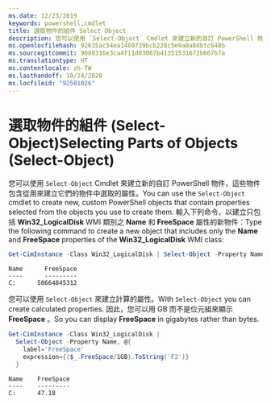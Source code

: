```yaml
---
ms.date: 12/23/2019
keywords: powershell,cmdlet
title: 選取物件的組件 Select Object
description: 您可以使用 `Select-Object` Cmdlet 來建立新的自訂 PowerShell 物件，其中包含從管線上物件所選取的屬性。
ms.openlocfilehash: 92635ac54ea1469739bcb228c5e9a0a8dbfc648b
ms.sourcegitcommit: 9080316e3ca4f11d83067b41351531672b667b7a
ms.translationtype: HT
ms.contentlocale: zh-TW
ms.lasthandoff: 10/24/2020
ms.locfileid: "92501026"
---
```

# <a name="selecting-parts-of-objects-select-object"></a><span data-ttu-id="ba15b-104">選取物件的組件 (Select-Object)</span><span class="sxs-lookup"><span data-stu-id="ba15b-104">Selecting Parts of Objects (Select-Object)</span></span>

<span data-ttu-id="ba15b-105">您可以使用 `Select-Object` Cmdlet 來建立新的自訂 PowerShell 物件，這些物件包含從用來建立它們的物件中選取的屬性。</span><span class="sxs-lookup"><span data-stu-id="ba15b-105">You can use the `Select-Object` cmdlet to create new, custom PowerShell objects that contain properties selected from the objects you use to create them.</span></span> <span data-ttu-id="ba15b-106">輸入下列命令，以建立只包括 **Win32_LogicalDisk** WMI 類別之 **Name** 和 **FreeSpace** 屬性的新物件：</span><span class="sxs-lookup"><span data-stu-id="ba15b-106">Type the following command to create a new object that includes only the **Name** and **FreeSpace** properties of the **Win32_LogicalDisk** WMI class:</span></span>

```powershell
Get-CimInstance -Class Win32_LogicalDisk | Select-Object -Property Name,FreeSpace
```

```Output
Name      FreeSpace
----      ---------
C:      50664845312
```

<span data-ttu-id="ba15b-107">您可以使用 `Select-Object` 來建立計算的屬性。</span><span class="sxs-lookup"><span data-stu-id="ba15b-107">With `Select-Object` you can create calculated properties.</span></span> <span data-ttu-id="ba15b-108">因此，您可以用 GB 而不是位元組來顯示 **FreeSpace** 。</span><span class="sxs-lookup"><span data-stu-id="ba15b-108">So you can display **FreeSpace** in gigabytes rather than bytes.</span></span>

```powershell
Get-CimInstance -Class Win32_LogicalDisk |
  Select-Object -Property Name, @{
    label='FreeSpace'
    expression={($_.FreeSpace/1GB).ToString('F2')}
  }
```

```Output
Name    FreeSpace
----    ---------
C:      47.18
```
